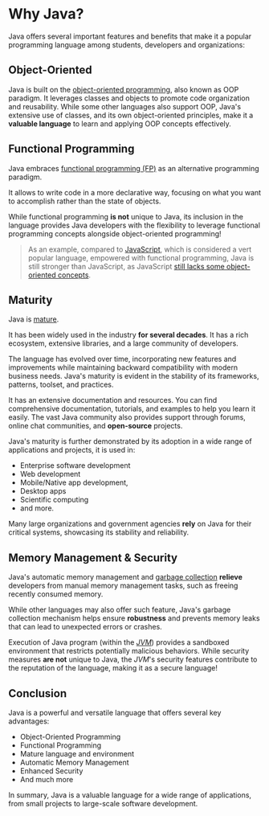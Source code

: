 # Why Java?

Java offers several important features and benefits that make it a popular programming language among students, developers and organizations:

## Object-Oriented
Java is built on the [object-oriented programming](https://www.geeksforgeeks.org/introduction-of-object-oriented-programming/), also known as OOP paradigm. It leverages classes and objects to promote code organization and reusability. While some other languages also support OOP, Java's extensive use of classes, and its own object-oriented principles, make it a **valuable language** to learn and applying OOP concepts effectively.

## Functional Programming

Java embraces [functional programming (FP)](https://www.geeksforgeeks.org/functional-programming-paradigm/) as an alternative programming paradigm.

It allows to write code in a more declarative way, focusing on what you want to accomplish rather than the state of objects. 

While functional programming **is not** unique to Java, its inclusion in the language provides Java developers with the flexibility to leverage functional programming concepts alongside object-oriented programming!

> As an example, compared to [JavaScript](https://developer.mozilla.org/fr/docs/Web/JavaScript), which is considered a vert popular language, empowered with functional programming, Java is still stronger than JavaScript, as JavaScript [still lacks some object-oriented concepts](https://stackoverflow.com/a/108773). 

 
## Maturity
Java is [mature](https://en.wikipedia.org/wiki/Mature_technology). 

It has been widely used in the industry **for several decades**. It has a rich ecosystem, extensive libraries, and a large community of developers. 

The language has evolved over time, incorporating new features and improvements while maintaining backward compatibility with modern business needs. Java's maturity is evident in the stability of its frameworks, patterns, toolset, and practices.

 It has an extensive documentation and resources. You can find comprehensive documentation, tutorials, and examples to help you learn it easily. The vast Java community also provides support through forums, online chat communities, and **open-source** projects.

Java's maturity is further demonstrated by its adoption in a wide range of applications and projects, it is used in:
- Enterprise software development
- Web development
- Mobile/Native app development,
- Desktop apps 
- Scientific computing
- and more.

Many large organizations and government agencies **rely** on Java for their critical systems, showcasing its stability and reliability.

## Memory Management & Security
Java's automatic memory management and [garbage collection](https://www.geeksforgeeks.org/garbage-collection-java/) **relieve** developers from manual memory management tasks, such as freeing recently consumed memory. 

While other languages may also offer such feature, Java's garbage collection mechanism helps ensure **robustness** and prevents memory leaks that can lead to unexpected errors or crashes.

Execution of Java program (within the [_JVM_](https://en.wikipedia.org/wiki/Java_virtual_machine)) provides a sandboxed environment that restricts potentially malicious behaviors. While security measures **are not** unique to Java, the _JVM_'s security features contribute to the reputation of the language, making it as a secure language!


## Conclusion
Java is a powerful and versatile language that offers several key advantages:

- Object-Oriented Programming
- Functional Programming
- Mature language and environment
- Automatic Memory Management
- Enhanced Security
- And much more

In summary, Java is a valuable language for a wide range of applications, from small projects to large-scale software development.


